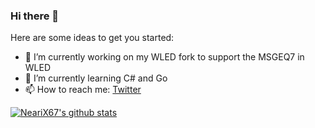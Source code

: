 ### Hi there 👋

Here are some ideas to get you started:

- 🔭 I’m currently working on my WLED fork to support the MSGEQ7 in WLED
- 🌱 I’m currently learning C# and Go
- 📫 How to reach me: [Twitter](https://twitter.com/WillNichtLernen)

[![NeariX67's github stats](https://github-readme-stats.vercel.app/api?username=NeariX67&count_private=true&show_icons=true&theme=tokyonight&include_all_commits=true)](https://github.com/anuraghazra/github-readme-stats)
